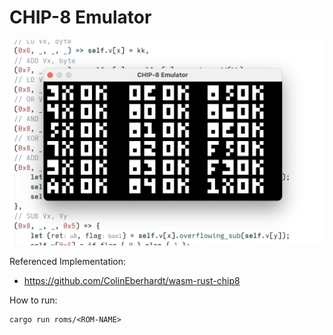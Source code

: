 # CHIP-8 Emulator

![](screenshot.png)

Referenced Implementation:
- https://github.com/ColinEberhardt/wasm-rust-chip8

How to run:

```
cargo run roms/<ROM-NAME>
```